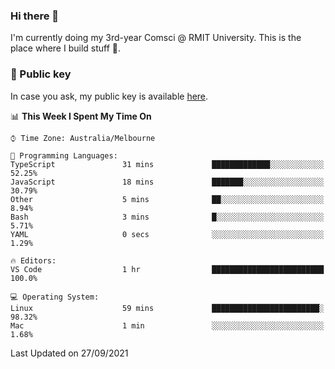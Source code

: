 ### Hi there 👋

I'm currently doing my 3rd-year Comsci @ RMIT University. This is the place where I build stuff 👀. 

### 🔑 Public key

In case you ask, my public key is available [here](https://public.auspham.dev/).

<!--START_SECTION:waka-->
📊 **This Week I Spent My Time On** 

```text
⌚︎ Time Zone: Australia/Melbourne

💬 Programming Languages: 
TypeScript               31 mins             █████████████░░░░░░░░░░░░   52.25% 
JavaScript               18 mins             ███████░░░░░░░░░░░░░░░░░░   30.79% 
Other                    5 mins              ██░░░░░░░░░░░░░░░░░░░░░░░   8.94% 
Bash                     3 mins              █░░░░░░░░░░░░░░░░░░░░░░░░   5.71% 
YAML                     0 secs              ░░░░░░░░░░░░░░░░░░░░░░░░░   1.29%

🔥 Editors: 
VS Code                  1 hr                █████████████████████████   100.0%

💻 Operating System: 
Linux                    59 mins             ████████████████████████░   98.32% 
Mac                      1 min               ░░░░░░░░░░░░░░░░░░░░░░░░░   1.68%

```


 Last Updated on 27/09/2021
<!--END_SECTION:waka-->

<!--
**rockmanvnx6/rockmanvnx6** is a ✨ _special_ ✨ repository because its `README.md` (this file) appears on your GitHub profile.

Here are some ideas to get you started:

- 🔭 I’m currently working on ...
- 🌱 I’m currently learning ...
- 👯 I’m looking to collaborate on ...
- 🤔 I’m looking for help with ...
- 💬 Ask me about ...
- 📫 How to reach me: ...
- 😄 Pronouns: ...
- ⚡ Fun fact: ...
-->
